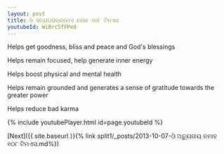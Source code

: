 ```yaml
---
layout: post
title: ଓଁ ସତ୍ୟପରାକ୍ରମେଏ ନମାହ ୧୦୮ ଟିମଏସ
youtubeId: WiBrc5fFPe8
---
```

 
 
Helps get goodness, bliss and peace and God's blessings
 
Helps remain focused, help generate inner energy 
 
Helps boost physical and mental health 
 
Helps remain grounded and generates a sense of gratitude towards the greater power 
 
Helps reduce bad karma
 
 
 
 


{% include youtubePlayer.html id=page.youtubeId %}
 
[Next]({{ site.baseurl }}{% link  split1/_posts/2013-10-07-ଓଁ ଅଚ୍ୟୁତାୟ ନମାହ ୧୦୮ ଟିମଏସ.md%})
 
